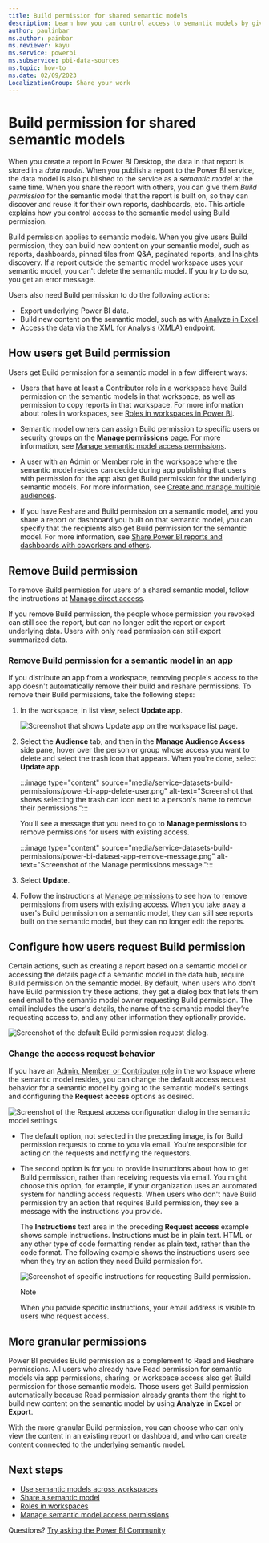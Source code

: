 ```yaml
---
title: Build permission for shared semantic models
description: Learn how you can control access to semantic models by giving Build permission.
author: paulinbar
ms.author: painbar
ms.reviewer: kayu
ms.service: powerbi
ms.subservice: pbi-data-sources
ms.topic: how-to
ms.date: 02/09/2023
LocalizationGroup: Share your work
---
```

# Build permission for shared semantic models

When you create a report in Power BI Desktop, the data in that report is stored in a *data model*. When you publish a report to the Power BI service, the data model is also published to the service as a *semantic model* at the same time. When you share the report with others, you can give them *Build permission* for the semantic model that the report is built on, so they can discover and reuse it for their own reports, dashboards, etc. This article explains how you control access to the semantic model using Build permission.

Build permission applies to semantic models. When you give users Build permission, they can build new content on your semantic model, such as reports, dashboards, pinned tiles from Q&A, paginated reports, and Insights discovery. If a report outside the semantic model workspace uses your semantic model, you can't delete the semantic model. If you try to do so, you get an error message.

Users also need Build permission to do the following actions:

- Export underlying Power BI data.
- Build new content on the semantic model, such as with [Analyze in Excel](../collaborate-share/service-analyze-in-excel.md).
- Access the data via the XML for Analysis (XMLA) endpoint.

## How users get Build permission

Users get Build permission for a semantic model in a few different ways:

- Users that have at least a Contributor role in a workspace have Build permission on the semantic models in that workspace, as well as permission to copy reports in that workspace. For more information about roles in workspaces, see [Roles in workspaces in Power BI](../collaborate-share/service-roles-new-workspaces.md).
 
- Semantic model owners can assign Build permission to specific users or security groups on the  **Manage permissions** page. For more information, see [Manage semantic model access permissions](service-datasets-manage-access-permissions.md).

- A user with an Admin or Member role in the workspace where the semantic model resides can decide during app publishing that users with permission for the app also get Build permission for the underlying semantic models. For more information, see [Create and manage multiple audiences](../collaborate-share/service-create-distribute-apps.md#create-and-manage-multiple-audiences).

- If you have Reshare and Build permission on a semantic model, and you share a report or dashboard you built on that semantic model, you can specify that the recipients also get Build permission for the semantic model. For more information, see [Share Power BI reports and dashboards with coworkers and others](../collaborate-share/service-share-dashboards.md).

## Remove Build permission

To remove Build permission for users of a shared semantic model, follow the instructions at [Manage direct access](service-datasets-manage-access-permissions.md#manage-direct-access).

If you remove Build permission, the people whose permission you revoked can still see the report, but can no longer edit the report or export underlying data. Users with only read permission can still export summarized data.

### Remove Build permission for a semantic model in an app

If you distribute an app from a workspace, removing people's access to the app doesn't automatically remove their build and reshare permissions. To remove their Build permissions, take the following steps:

1. In the workspace, in list view, select **Update app**. 

   ![Screenshot that shows Update app on the workspace list page.](media/service-datasets-build-permissions/power-bi-app-update.png)

1. Select the **Audience** tab, and then in the **Manage Audience Access** side pane, hover over the person or group whose access you want to delete and select the trash icon that appears. When you're done, select **Update app**.

    :::image type="content" source="media/service-datasets-build-permissions/power-bi-app-delete-user.png" alt-text="Screenshot that shows selecting the trash can icon next to a person's name to remove their permissions.":::

   You'll see a message that you need to go to **Manage permissions** to remove permissions for users with existing access.

   :::image type="content" source="media/service-datasets-build-permissions/power-bi-dataset-app-remove-message.png" alt-text="Screenshot of the Manage permissions message.":::

1. Select **Update**.

1. Follow the instructions at [Manage permissions](service-datasets-manage-access-permissions.md#manage-direct-access) to see how to remove permissions from users with existing access. When you take away a user's Build permission on a semantic model, they can still see reports built on the semantic model, but they can no longer edit the reports.

## Configure how users request Build permission

Certain actions, such as creating a report based on a semantic model or accessing the details page of a semantic model in the data hub, require Build permission on the semantic model. By default, when users who don't have Build permission try these actions, they get a dialog box that lets them send email to the semantic model owner requesting Build permission. The email includes the user's details, the name of the semantic model they’re requesting access to, and any other information they optionally provide.

![Screenshot of the default Build permission request dialog.](media/service-datasets-build-permissions/build-permission-default-request-dialog.png)
 
### Change the access request behavior

If you have an [Admin, Member, or Contributor role](../collaborate-share/service-roles-new-workspaces.md) in the workspace where the semantic model resides, you can change the default access request behavior for a semantic model by going to the semantic model's settings and configuring the **Request access** options as desired.

![Screenshot of the Request access configuration dialog in the semantic model settings.](media/service-datasets-build-permissions/build-permission-specific-instructions-dialog.png)
 
- The default option, not selected in the preceding image, is for Build permission requests to come to you via email. You're responsible for acting on the requests and notifying the requestors.

- The second option is for you to provide instructions about how to get Build permission, rather than receiving requests via email. You might choose this option, for example, if your organization uses an automated system for handling access requests. When users who don't have Build permission try an action that requires Build permission, they see a message with the instructions you provide.

  The **Instructions** text area in the preceding **Request access** example shows sample instructions. Instructions must be in plain text. HTML or any other type of code formatting render as plain text, rather than the code format. The following example shows the instructions users see when they try an action they need Build permission for.

  ![Screenshot of specific instructions for requesting Build permission.](media/service-datasets-build-permissions/build-permission-specific-instructions-example.png)

  >[!NOTE]
  > When you provide specific instructions, your email address is visible to users who request access.

## More granular permissions

Power BI provides Build permission as a complement to Read and Reshare permissions. All users who already have Read permission for semantic models via app permissions, sharing, or workspace access also get Build permission for those semantic models. Those users get Build permission automatically because Read permission already grants them the right to build new content on the semantic model by using **Analyze in Excel** or **Export**.

With the more granular Build permission, you can choose who can only view the content in an existing report or dashboard, and who can create content connected to the underlying semantic model.

## Next steps

* [Use semantic models across workspaces](service-datasets-across-workspaces.md)
* [Share a semantic model](service-datasets-share.md)
* [Roles in workspaces](../collaborate-share/service-roles-new-workspaces.md)
* [Manage semantic model access permissions](service-datasets-manage-access-permissions.md)

Questions? [Try asking the Power BI Community](https://community.powerbi.com)
